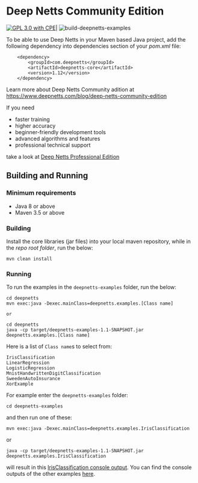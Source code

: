 # Deep Netts Community Edition

[![GPL 3.0 with CPE](https://img.shields.io/badge/License-GNU%203.0%20with%20CPE-blue.svg)](COPYING)| ![build-deepnetts-examples](https://github.com/neomatrix369/deepnetts-communityedition/workflows/build-deepnetts-examples/badge.svg)

To be able to use Deep Netts in your Maven based Java project, add the following dependency into dependencies section of your *pom.xml* file:

        <dependency>
            <groupId>com.deepnetts</groupId>
            <artifactId>deepnetts-core</artifactId>
            <version>1.12</version>
        </dependency>
    
Learn more about Deep Netts Community adition at https://www.deepnetts.com/blog/deep-netts-community-edition

If you need 
* faster training
* higher accuracy
* beginner-friendly development tools
* advanced algorithms and features
* professional technical support 

take a look at [Deep Netts Professional Edition](https://www.deepnetts.com/product.html)

## Building and Running

### Minimum requirements

- Java 8 or above
- Maven 3.5 or above

### Building

Install the core libraries (jar files) into your local maven repository, while in the _repo root folder_, run the below:

```
mvn clean install
```

### Running

To run the examples in the `deepnetts-examples` folder, run the below:

```
cd deepnetts
mvn exec:java -Dexec.mainClass=deepnetts.examples.[Class name]

or 

cd deepnetts
java -cp target/deepnetts-examples-1.1-SNAPSHOT.jar deepnetts.examples.[Class name]
```

Here is a list of `Class name`s to select from:

```
IrisClassification
LinearRegression
LogisticRegression
MnistHandwrittenDigitClassification
SweedenAutoInsurance
XorExample
```

For example enter the `deepnetts-examples` folder:

```
cd deepnetts-examples
```

and then run one of these:

```
mvn exec:java -Dexec.mainClass=deepnetts.examples.IrisClassification
```

or 

```
java -cp target/deepnetts-examples-1.1-SNAPSHOT.jar deepnetts.examples.IrisClassification
```


will result in this [IrisClassification console output](deepnetts-examples/console-outputs/IrisClassification-example.log). You can find the console outputs of the other examples [here](./deepnetts-examples/console-outputs).